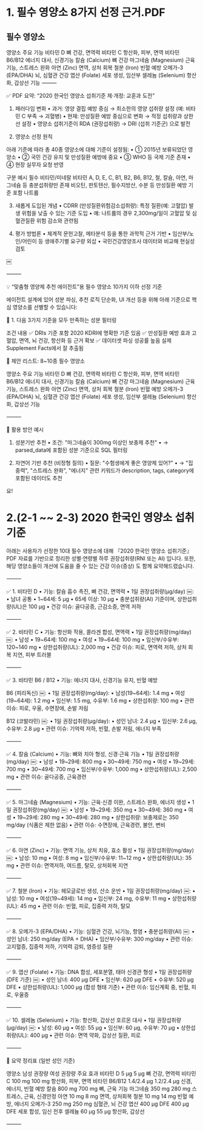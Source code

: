 # 1. 필수 영양소 8가지 선정 근거.PDF
 ## 필수 영양소 
 영양소	주요 기능
비타민 D	뼈 건강, 면역력
비타민 C	항산화, 피부, 면역
비타민 B6/B12	에너지 대사, 신경기능
칼슘 (Calcium)	뼈 건강
마그네슘 (Magnesium) 근육 기능, 스트레스 완화
아연 (Zinc)	면역, 상처 회복
철분 (Iron)	빈혈 예방
오메가-3 (EPA/DHA)	뇌, 심혈관 건강
엽산 (Folate)	세포 생성, 임산부
셀레늄 (Selenium)	항산화, 갑상선 기능 
⸻

✅ PDF 요약: “2020 한국인 영양소 섭취기준 제·개정: 교훈과 도전”

1. 패러다임 변화
	•	과거: 영양 결핍 예방 중심 → 최소한의 영양 섭취량 설정 (예: 비타민 C 부족 → 괴혈병)
	•	현재: 만성질환 예방 중심으로 변화 → 적정 섭취량과 상한선 설정
	•	영양소 섭취기준이 RDA (권장섭취량) → DRI (섭취 기준군) 으로 발전

2. 영양소 선정 원칙

아래 기준에 따라 총 40종 영양소에 대해 기준이 설정됨:
	•	① 2015년 보류되었던 영양소
	•	② 국민 건강 유지 및 만성질환 예방에 중요
	•	③ WHO 등 국제 기준 존재
	•	④ 현장 실무자 요청 반영

구분	예시
필수 비타민/미네랄	비타민 A, D, E, C, B1, B2, B6, B12, 철, 칼슘, 아연, 마그네슘 등
충분섭취량만 존재	비오틴, 판토텐산, 필수지방산, 수분 등
만성질환 예방 기준 포함	나트륨

3. 새롭게 도입된 개념
	•	CDRR (만성질환위험감소섭취량): 특정 질환(예: 고혈압) 발생 위험을 낮출 수 있는 기준 도입
	•	예: 나트륨의 경우 2,300mg/일이 고혈압 및 심혈관질환 위험 감소와 관련됨

4. 평가 방법론
	•	체계적 문헌고찰, 메타분석 등을 통한 과학적 근거 기반
	•	임산부/노인/어린이 등 생애주기별 요구량 외삽
	•	국민건강영양조사 데이터와 비교해 현실성 검토

￼

⸻

💡 “맞춤형 영양제 추천 에이전트”용 필수 영양소 10가지 이하 선정 기준

에이전트 설계에 있어 성분 파싱, 추천 로직 단순화, UI 개선 등을 위해 아래 기준으로 핵심 영양소를 선별할 수 있습니다:

🔎 1. 다음 3가지 기준을 모두 만족하는 성분 필터링

조건	내용
✅ DRIs 기준 포함	2020 KDRI에 명확한 기준 있음
✅ 만성질환 예방 효과	고혈압, 면역, 뇌 건강, 항산화 등 근거 확보
✅ 데이터셋 파싱 성공률 높음	실제 Supplement Facts에서 잘 추출됨

🧪 제안 리스트: 8~10종 필수 영양소

영양소	주요 기능
비타민 D	뼈 건강, 면역력
비타민 C	항산화, 피부, 면역
비타민 B6/B12	에너지 대사, 신경기능
칼슘 (Calcium)	뼈 건강
마그네슘 (Magnesium) 근육 기능, 스트레스 완화
아연 (Zinc)	면역, 상처 회복
철분 (Iron)	빈혈 예방
오메가-3 (EPA/DHA)	뇌, 심혈관 건강
엽산 (Folate)	세포 생성, 임산부
셀레늄 (Selenium)	항산화, 갑상선 기능


⸻

🧠 활용 방안 예시

1. 성분기반 추천
	•	조건: "마그네슘이 300mg 이상인 보충제 추천"
	•	→ parsed_data에 포함된 성분 기준으로 SQL 필터링

2. 자연어 기반 추천 (비정형 질의)
	•	질문: "수험생에게 좋은 영양제 있어?"
	•	→ "집중력", "스트레스 완화", "에너지" 관련 키워드가 description, tags, category에 포함된 데이터도 추천

요!

# 2.(2-1 ~~ 2-3) 2020 한국인 영양소 섭취 기준 
아래는 사용자가 선정한 10대 필수 영양소에 대해 『2020 한국인 영양소 섭취기준』 PDF 자료를 기반으로 정리한 성별·연령별 하루 권장섭취량(RNI 또는 AI) 입니다. 또한, 해당 영양소들이 개선에 도움을 줄 수 있는 건강 이슈(증상) 도 함께 요약해드렸습니다.

⸻

✅ 1. 비타민 D
	•	기능: 칼슘 흡수 촉진, 뼈 건강, 면역력
	•	1일 권장섭취량(µg/day) ￼:
	•	남녀 공통
	•	1~64세: 5 µg
	•	65세 이상: 10 µg
	•	충분섭취량(AI) 기준이며, 상한섭취량(UL)은 100 µg
	•	건강 이슈: 골다공증, 근감소증, 면역 저하

⸻

✅ 2. 비타민 C
	•	기능: 항산화 작용, 콜라겐 합성, 면역력
	•	1일 권장섭취량(mg/day) ￼:
	•	남성
	•	19~64세: 100 mg
	•	여성
	•	19~64세: 100 mg
	•	임신부/수유부: 120~140 mg
	•	상한섭취량(UL): 2,000 mg
	•	건강 이슈: 피로, 면역력 저하, 상처 회복 지연, 피부 트러블

⸻

✅ 3. 비타민 B6 / B12
	•	기능: 에너지 대사, 신경기능 유지, 빈혈 예방

B6 (피리독신) ￼:
	•	1일 권장섭취량(mg/day):
	•	남성(19~64세): 1.4 mg
	•	여성(19~64세): 1.2 mg
	•	임신부: 1.5 mg, 수유부: 1.6 mg
	•	상한섭취량: 100 mg
	•	관련 이슈: 피로, 우울, 수면장애, 손발 저림

B12 (코발라민) ￼:
	•	1일 권장섭취량(µg/day):
	•	성인 남녀: 2.4 µg
	•	임신부: 2.6 µg, 수유부: 2.8 µg
	•	관련 이슈: 기억력 저하, 빈혈, 손발 저림, 에너지 부족

⸻

✅ 4. 칼슘 (Calcium)
	•	기능: 뼈와 치아 형성, 신경·근육 기능
	•	1일 권장섭취량(mg/day) ￼:
	•	남성
	•	19~29세: 800 mg
	•	30~49세: 750 mg
	•	여성
	•	19~29세: 700 mg
	•	30~49세: 700 mg
	•	임신부/수유부: 1,000 mg
	•	상한섭취량(UL): 2,500 mg
	•	관련 이슈: 골다공증, 근육경련

⸻

✅ 5. 마그네슘 (Magnesium)
	•	기능: 근육·신경 이완, 스트레스 완화, 에너지 생성
	•	1일 권장섭취량(mg/day) ￼:
	•	남성
	•	19~29세: 350 mg
	•	30~49세: 360 mg
	•	여성
	•	19~29세: 280 mg
	•	30~49세: 280 mg
	•	상한섭취량: 보충제로는 350 mg/day (식품은 제한 없음)
	•	관련 이슈: 수면장애, 근육경련, 불안, 변비

⸻

✅ 6. 아연 (Zinc)
	•	기능: 면역 기능, 상처 치유, 효소 활성
	•	1일 권장섭취량(mg/day) ￼:
	•	남성: 10 mg
	•	여성: 8 mg
	•	임신부/수유부: 11~12 mg
	•	상한섭취량(UL): 35 mg
	•	관련 이슈: 면역저하, 여드름, 탈모, 상처회복 지연

⸻

✅ 7. 철분 (Iron)
	•	기능: 헤모글로빈 생성, 산소 운반
	•	1일 권장섭취량(mg/day) ￼:
	•	남성: 10 mg
	•	여성(19~49세): 14 mg
	•	임신부: 24 mg, 수유부: 11 mg
	•	상한섭취량(UL): 45 mg
	•	관련 이슈: 빈혈, 피로, 집중력 저하, 탈모

⸻

✅ 8. 오메가-3 (EPA/DHA)
	•	기능: 심혈관 건강, 뇌기능, 항염
	•	충분섭취량(AI) ￼:
	•	성인 남녀: 250 mg/day (EPA + DHA)
	•	임산부/수유부: 300 mg/day
	•	관련 이슈: 고지혈증, 집중력 저하, 기억력 감퇴, 염증성 질환

⸻

✅ 9. 엽산 (Folate)
	•	기능: DNA 합성, 세포분열, 태아 신경관 형성
	•	1일 권장섭취량(DFE 기준) ￼:
	•	성인 남녀: 400 µg DFE
	•	임신부: 620 µg DFE
	•	수유부: 520 µg DFE
	•	상한섭취량(UL): 1,000 µg (합성 형태 기준)
	•	관련 이슈: 임신계획 중, 빈혈, 피로, 우울증

⸻

✅ 10. 셀레늄 (Selenium)
	•	기능: 항산화, 갑상선 호르몬 대사
	•	1일 권장섭취량(µg/day) ￼:
	•	남성: 60 µg
	•	여성: 55 µg
	•	임신부: 60 µg, 수유부: 70 µg
	•	상한섭취량(UL): 400 µg
	•	관련 이슈: 면역 약화, 갑상선 질환, 피로

⸻

📝 요약 정리표 (일반 성인 기준)

영양소	남성 권장량	여성 권장량	주요 효과
비타민 D	5 µg	5 µg	뼈 건강, 면역력
비타민 C	100 mg	100 mg	항산화, 피부, 면역
비타민 B6/B12	1.4/2.4 µg	1.2/2.4 µg	신경, 에너지, 빈혈 예방
칼슘	800 mg	700 mg	뼈, 근육 기능
마그네슘	350 mg	280 mg	스트레스, 근육, 신경안정
아연	10 mg	8 mg	면역, 상처회복
철분	10 mg	14 mg	빈혈 예방, 에너지
오메가-3	250 mg	250 mg	심혈관, 뇌 건강
엽산	400 µg DFE	400 µg DFE	세포 합성, 임신 전후
셀레늄	60 µg	55 µg	항산화, 갑상선


⸻

